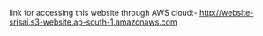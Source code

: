 link for accessing this website through AWS cloud:-
http://website-srisai.s3-website.ap-south-1.amazonaws.com
